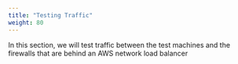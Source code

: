 ```yaml
---
title: "Testing Traffic"
weight: 80
---
```


In this section, we will test traffic between the test machines and the firewalls that are behind an AWS network load balancer